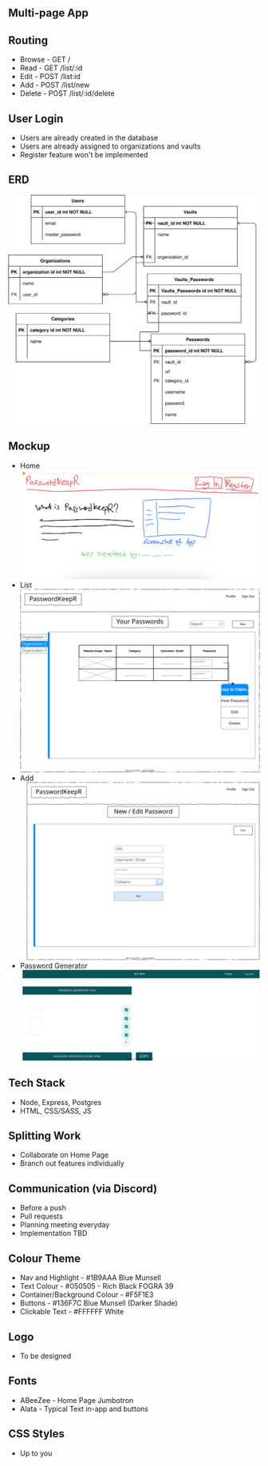 ## Multi-page App

## Routing
* Browse - GET /
* Read - GET /list/:id
* Edit - POST /list:id
* Add - POST  /list/new
* Delete - POST /list/:id/delete

## User Login
* Users are already created in the database
* Users are already assigned to organizations and vaults
* Register feature won't be implemented

## ERD

![ERD](https://raw.githubusercontent.com/BrookeNagy123/PasswordKeepR/0cd2f29d03e6a276f5ae830bc1c4bed7b5e09db8/planning/ERD-PasswordKeepR.drawio.svg "ERD")

## Mockup
* Home
![Home](https://github.com/BrookeNagy123/PasswordKeepR/blob/master/planning/mockups/Home_page_mockup.jpeg?raw=true)
* List
![List](https://raw.githubusercontent.com/BrookeNagy123/PasswordKeepR/781307d881370829f411ee7afff00502790e0ab3/planning/mockups/List%20screen.svg)
* Add
![Add](https://raw.githubusercontent.com/BrookeNagy123/PasswordKeepR/781307d881370829f411ee7afff00502790e0ab3/planning/mockups/Add%20password.svg)
* Password Generator
![PasswordGenerator](https://raw.githubusercontent.com/BrookeNagy123/PasswordKeepR/781307d881370829f411ee7afff00502790e0ab3/planning/mockups/Password%20generator.svg)

## Tech Stack
* Node, Express, Postgres
* HTML, CSS/SASS, JS

## Splitting Work
* Collaborate on Home Page
* Branch out features individually

## Communication (via Discord)
* Before a push
* Pull requests
* Planning meeting everyday
* Implementation TBD

## Colour Theme
* Nav and Highlight - #1B9AAA Blue Munsell
* Text Colour - #050505 - Rich Black FOGRA 39
* Container/Background Colour - #F5F1E3
* Buttons - #136F7C Blue Munsell (Darker Shade)
* Clickable Text - #FFFFFF White

## Logo
* To be designed

## Fonts
* ABeeZee - Home Page Jumbotron
* Alata - Typical Text in-app and buttons

## CSS Styles
* Up to you

